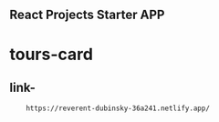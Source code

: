 ## React Projects Starter APP
# tours-card 
## link-
        https://reverent-dubinsky-36a241.netlify.app/
